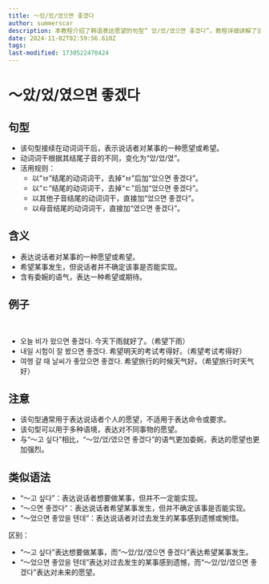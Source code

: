 ```yaml
---
title: 〜았/었/였으면 좋겠다
author: summerscar
description: 本教程介绍了韩语表达愿望的句型“ 았/었/였으면 좋겠다”。教程详细讲解了该句型的用法、活用规则、含义以及例句，并与其他类似语法进行比较，帮助学习者理解和运用该句型。
date: 2024-11-02T02:59:56.610Z
tags:
last-modified: 1730522470424
---
```


# 〜았/었/였으면 좋겠다

## 句型

- 该句型接续在动词词干后，表示说话者对某事的一种愿望或希望。
- 动词词干根据其结尾子音的不同，变化为“았/었/였”。
- 活用规则：
    - 以“ㅂ”结尾的动词词干，去掉“ㅂ”后加“았으면 좋겠다”。
    - 以“ㄷ”结尾的动词词干，去掉“ㄷ”后加“었으면 좋겠다”。
    - 以其他子音结尾的动词词干，直接加“었으면 좋겠다”。
    - 以母音结尾的动词词干，直接加“였으면 좋겠다”。

## 含义

- 表达说话者对某事的一种愿望或希望。
- 希望某事发生，但说话者并不确定该事是否能实现。
- 含有委婉的语气，表达一种希望或期待。

## 例子

<br/>

- <Speak>오늘 비가 왔으면 좋겠다.</Speak>  今天下雨就好了。（希望下雨）
- <Speak>내일 시험이 잘 봤으면 좋겠다.</Speak>  希望明天的考试考得好。（希望考试考得好）
- <Speak>여행 갈 때 날씨가 좋았으면 좋겠다.</Speak>  希望旅行的时候天气好。（希望旅行时天气好）

## 注意

- 该句型通常用于表达说话者个人的愿望，不适用于表达命令或要求。
- 该句型可以用于多种语境，表达对不同事物的愿望。
- 与“〜고 싶다”相比，“〜았/었/였으면 좋겠다”的语气更加委婉，表达的愿望也更加强烈。

## 类似语法

- “〜고 싶다”：表达说话者想要做某事，但并不一定能实现。
- “〜으면 좋겠다”：表达说话者希望某事发生，但并不确定该事是否能实现。
- “〜었으면 좋았을 텐데”：表达说话者对过去发生的某事感到遗憾或惋惜。

区别：

- “〜고 싶다”表达想要做某事，而“〜았/었/였으면 좋겠다”表达希望某事发生。
- “〜었으면 좋았을 텐데”表达对过去发生的某事感到遗憾，而“〜았/었/였으면 좋겠다”表达对未来的愿望。
